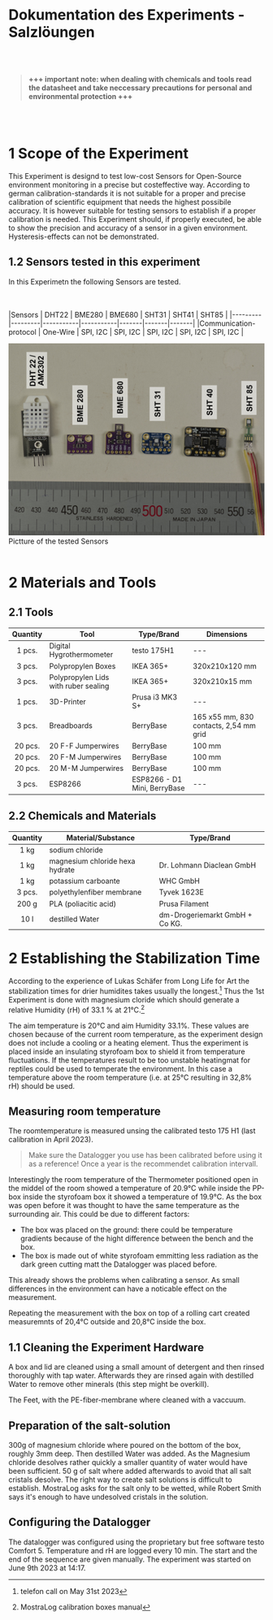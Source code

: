 Dokumentation des Experiments - Salzlöungen
===
<br/><br/>
> __+++ important note: when dealing with  chemicals and tools read the datasheet and take neccessary precautions for personal and environmental protection +++__

<br/><br/>

# 1 Scope of the Experiment
This Experiment is designd to test low-cost Sensors for Open-Source environment monitoring in a precise but costeffective way.
According to german calibration-standards it is not suitable for a proper and precise calibration of scientific equipment that needs the highest possibile accuracy. It is however suitable for testing sensors to establish if a proper calibration is needed.
This Experiment should, if properly executed, be able to show the precision  and accuracy of a sensor in  a given environment. Hysteresis-effects can not be demonstrated.

## 1.2 Sensors tested in this experiment
In this Experimetn the following Sensors are tested.

<br/><br/>
|Sensors |	DHT22	| BME280	| BME680	| SHT31	| SHT41	| SHT85 |
|---------|---------|-----------|-----------|-------|-------|-------|
|Communication-protocol |	One-Wire	| SPI, I2C	| SPI, I2C	| SPI, I2C	| SPI, I2C	| SPI, I2C |

![Abbildung der 6 Sensortypen](https://github.com/ZieBar/M.A.-Thesis/blob/e8368e8d98c811b5c88421134cfb4076032809b6/Experiment/Abbildungen/_DSC3556.jpg)
Pictture of the tested Sensors
<br/><br/>



# 2 Materials and Tools

## 2.1 Tools

|Quantity|Tool|Type/Brand|Dimensions|
|:---:|---|---|---|
|1 pcs.|Digital Hygrothermometer|testo 175H1|---|
|3 pcs.|Polypropylen Boxes |IKEA 365+|320x210x120 mm|
|3 pcs.|Polypropylen Lids with ruber sealing|IKEA 365+|320x210x15 mm|
|1 pcs.|3D-Printer|Prusa i3 MK3 S+|---|
|3 pcs.|Breadboards|BerryBase|165 x55 mm, 830 contacts, 2,54 mm grid|
|20 pcs.|20 F-F Jumperwires|BerryBase|100 mm|
|20 pcs.|20 F-M Jumperwires|BerryBase|100 mm|
|20 pcs.|20 M-M Jumperwires|BerryBase|100 mm|
|3 pcs.|ESP8266|ESP8266 - D1 Mini, BerryBase|---|

## 2.2 Chemicals and Materials

|Quantity|Material/Substance|Type/Brand|
|:---:|---|---|
|1 kg|sodium chloride||
|1 kg|magnesium chloride hexa hydrate|Dr. Lohmann Diaclean GmbH|
|1 kg|potassium carboante|WHC GmbH|
|3 pcs.|polyethylenfiber membrane|Tyvek 1623E|
|200 g|PLA (poliacitic acid)|Prusa Filament|
|10 l|destilled Water|dm-Drogeriemarkt GmbH + Co KG.|


# 2 Establishing the Stabilization Time

According to the experience of Lukas Schäfer from Long Life for Art the stabilization times for drier humidites takes usually the longest.[^1] Thus the 1st Experiment is done with magnesium cloride which should generate a relative Humidity (rH) of 33.1 % at 21°C.[^2]

The aim temperature is 20°C and aim Humidity 33.1%. These values are chosen because of the current room temperature, as the experiment design does not include a cooling or a heating element. Thus the experiment is placed inside an insulating styrofoam box to shield it from temperature fluctuations. If the temperatures result to be too unstable heatingmat for reptiles could be used to temperate the environment. In this case a temperature above the room temperature (i.e. at 25°C resulting in 32,8% rH) should be used.

## Measuring room temperature
The roomtemperature is measured unsing the calibrated testo 175 H1 (last calibration in April 2023).
> Make sure the Datalogger you use has been calibrated before using it as a reference! Once a year is the recommendet calibration intervall.

Interestingly the room temperature of the Thermometer positioned open in the middel of the room showed a temperature of 20.9°C while inside the PP-box inside the styrofoam box it showed a temperature of 19.9°C. 
As the box was open before it was thought to have the same temperature as the surrounding air.
This could be due to different factors: 
- The box was placed on the ground: there could be temperature gradients because of the hight difference between the bench and the box.
- The box is made out of white styrofoam emmitting less radiation as the dark green cutting matt the Datalogger was placed before.

This already shows the problems when calibrating a sensor. As small differences in the environment can have a noticable effect on the measurement.

Repeating the measurement with the box on top of a rolling cart created measuremnts of 20,4°C outside and 20,8°C inside the box.


## 1.1 Cleaning the Experiment Hardware

A box and lid are cleaned using a small amount of detergent and then rinsed thoroughly with tap water. Afterwards they are rinsed again with destilled Water to remove other minerals (this step might be overkill).

The Feet, with the PE-fiber-membrane where cleaned with a vaccuum.

## Preparation of the salt-solution

300g of magnesium chloride where poured on the bottom of the box, roughly 3mm deep. Then destilled Water was added.
As the Magnesium chloride desolves rather quickly a smaller quantity of water would have been sufficient. 50 g of salt where added afterwards to avoid that all salt cristals desolve. 
The right way to create salt solutions is difficult to establish. MostraLog asks for the salt only to be wetted, while Robert Smith says it's enough to have undesolved cristals in the solution.

## Configuring the Datalogger
The datalogger was configured using the proprietary but free software testo Comfort 5. Temperature and rH are logged every 10 min. The start and the end of the sequence are given manually.
The experiment was started on June 9th 2023 at 14:17.


[^1]: telefon call on May 31st 2023
[^2]: MostraLog calibration boxes manual
